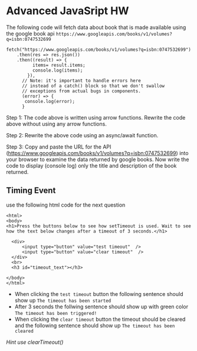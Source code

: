 # Advanced JavaSript HW

The following code will fetch data about book that is made available using the google book api `https://www.googleapis.com/books/v1/volumes?q=isbn:0747532699`

``` 
fetch("https://www.googleapis.com/books/v1/volumes?q=isbn:0747532699")
    .then(res => res.json())
    .then((result) => {
          items= result.items;
          console.log(items);
        }),
      // Note: it's important to handle errors here
      // instead of a catch() block so that we don't swallow
      // exceptions from actual bugs in components.
      (error) => {
       console.log(error);
      }
```

Step 1: The code above is written using arrow functions. Rewrite the code above without using any arrow functions.

Step 2: Rewrite the above code using an async/await function.

Step 3: Copy and paste the URL for the API (https://www.googleapis.com/books/v1/volumes?q=isbn:0747532699) into your browser
to examine the data returned by google books. Now write the code to display (console log) only the title and description of the book returned.

## Timing Event 
use the following html code for the next question 

``` 
<html>
<body>
<h1>Press the buttons below to see how setTimeout is used. Wait to see how the text below changes after a timeout of 3 seconds.</h1>

  <div>
      <input type="button" value="test timeout"  />
      <input type="button" value="clear timeout"  />
  </div>
  <br>
  <h3 id="timeout_text"></h3>

</body>
</html>
```
* When clicking the `test timeout` button the following sentence should show up `The timeout has been started`
* After 3 seconds the follwing sentence should show up with green color `The timeout has been triggered!`
* When clicking the `clear timeout` button the timeout should be cleared and the following sentence should show up `The timeout has been cleared` 

<i>Hint use clearTimeout()</i>
